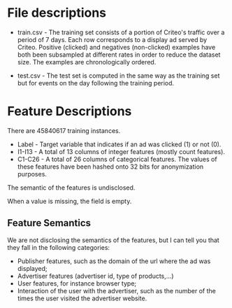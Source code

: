 # File descriptions

*   train.csv - The training set consists of a portion of Criteo's traffic over
    a period of 7 days. Each row corresponds to a display ad served by Criteo.
    Positive (clicked) and negatives (non-clicked) examples have both been
    subsampled at different rates in order to reduce the dataset size. The
    examples are chronologically ordered.

*   test.csv - The test set is computed in the same way as the training set but
    for events on the day following the training period.

# Feature Descriptions

There are 45840617 training instances.

*   Label - Target variable that indicates if an ad was clicked (1) or not (0).
*   I1-I13 - A total of 13 columns of integer features (mostly count features).
*   C1-C26 - A total of 26 columns of categorical features. The values of these
    features have been hashed onto 32 bits for anonymization purposes.

The semantic of the features is undisclosed.

When a value is missing, the field is empty.

## Feature Semantics

We are not disclosing the semantics of the features, but I can tell you that they
fall in the following categories:

*   Publisher features, such as the domain of the url where the ad was displayed;
*   Advertiser features (advertiser id, type of products,...)
*   User features, for instance browser type;
*   Interaction of the user with the advertiser, such as the number of the times the
    user visited the advertiser website.
